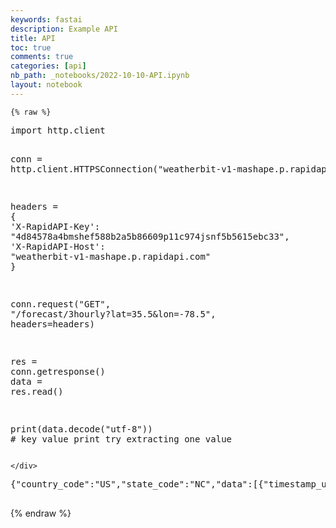 ```yaml
---
keywords: fastai
description: Example API 
title: API
toc: true
comments: true
categories: [api]
nb_path: _notebooks/2022-10-10-API.ipynb
layout: notebook
---
```


<!--
#################################################
### THIS FILE WAS AUTOGENERATED! DO NOT EDIT! ###
#################################################
# file to edit: _notebooks/2022-10-10-API.ipynb
-->

<div class="container" id="notebook-container">
        
    {% raw %}
    
<div class="cell border-box-sizing code_cell rendered">
<div class="input">

<div class="inner_cell">
    <div class="input_area">
<div class=" highlight hl-python"><pre><span></span><span class="kn">import</span> <span class="nn">http.client</span>

<span class="n">conn</span> <span class="o">=</span> <span class="n">http</span><span class="o">.</span><span class="n">client</span><span class="o">.</span><span class="n">HTTPSConnection</span><span class="p">(</span><span class="s2">&quot;weatherbit-v1-mashape.p.rapidapi.com&quot;</span><span class="p">)</span>

<span class="n">headers</span> <span class="o">=</span> <span class="p">{</span>
    <span class="s1">&#39;X-RapidAPI-Key&#39;</span><span class="p">:</span> <span class="s2">&quot;4d84578a4bmshef588b2a5b86609p11c974jsnf5b5615ebc33&quot;</span><span class="p">,</span>
    <span class="s1">&#39;X-RapidAPI-Host&#39;</span><span class="p">:</span> <span class="s2">&quot;weatherbit-v1-mashape.p.rapidapi.com&quot;</span>
    <span class="p">}</span>

<span class="n">conn</span><span class="o">.</span><span class="n">request</span><span class="p">(</span><span class="s2">&quot;GET&quot;</span><span class="p">,</span> <span class="s2">&quot;/forecast/3hourly?lat=35.5&amp;lon=-78.5&quot;</span><span class="p">,</span> <span class="n">headers</span><span class="o">=</span><span class="n">headers</span><span class="p">)</span>

<span class="n">res</span> <span class="o">=</span> <span class="n">conn</span><span class="o">.</span><span class="n">getresponse</span><span class="p">()</span>
<span class="n">data</span> <span class="o">=</span> <span class="n">res</span><span class="o">.</span><span class="n">read</span><span class="p">()</span>

<span class="nb">print</span><span class="p">(</span><span class="n">data</span><span class="o">.</span><span class="n">decode</span><span class="p">(</span><span class="s2">&quot;utf-8&quot;</span><span class="p">))</span>
<span class="c1"># key value print try extracting one value</span>
</pre></div>

    </div>
</div>
</div>

<div class="output_wrapper">
<div class="output">

<div class="output_area">

<div class="output_subarea output_stream output_stdout output_text">
<pre>{&#34;country_code&#34;:&#34;US&#34;,&#34;state_code&#34;:&#34;NC&#34;,&#34;data&#34;:[{&#34;timestamp_utc&#34;:&#34;2022-10-10T18:00:00&#34;,&#34;pop&#34;:0,&#34;ozone&#34;:293.5,&#34;clouds_hi&#34;:0,&#34;clouds_low&#34;:100,&#34;clouds_mid&#34;:0,&#34;wind_gust_spd&#34;:1.42,&#34;wind_cdir&#34;:&#34;NE&#34;,&#34;rh&#34;:61,&#34;pod&#34;:&#34;d&#34;,&#34;pres&#34;:1016,&#34;clouds&#34;:100,&#34;vis&#34;:28.288,&#34;wind_spd&#34;:0.74,&#34;wind_cdir_full&#34;:&#34;northeast&#34;,&#34;slp&#34;:1023,&#34;datetime&#34;:&#34;2022-10-10:18&#34;,&#34;ts&#34;:1665424800,&#34;snow&#34;:0,&#34;dewpt&#34;:12,&#34;uv&#34;:1.7,&#34;wind_dir&#34;:39,&#34;ghi&#34;:729.33,&#34;dhi&#34;:111.61,&#34;precip&#34;:0,&#34;weather&#34;:{&#34;code&#34;:804,&#34;description&#34;:&#34;Overcast clouds&#34;,&#34;icon&#34;:&#34;c04d&#34;},&#34;temp&#34;:19.8,&#34;app_temp&#34;:19.4,&#34;dni&#34;:880.54,&#34;solar_rad&#34;:158.62384,&#34;snow_depth&#34;:0,&#34;timestamp_local&#34;:&#34;2022-10-10T14:00:00&#34;},{&#34;timestamp_utc&#34;:&#34;2022-10-10T21:00:00&#34;,&#34;pop&#34;:0,&#34;ozone&#34;:294,&#34;clouds_hi&#34;:0,&#34;clouds_low&#34;:38,&#34;clouds_mid&#34;:0,&#34;wind_gust_spd&#34;:2.61,&#34;wind_cdir&#34;:&#34;NNW&#34;,&#34;rh&#34;:50,&#34;pod&#34;:&#34;d&#34;,&#34;pres&#34;:1015,&#34;clouds&#34;:38,&#34;vis&#34;:38.272,&#34;wind_spd&#34;:1.81,&#34;wind_cdir_full&#34;:&#34;north-northwest&#34;,&#34;slp&#34;:1022.5,&#34;datetime&#34;:&#34;2022-10-10:21&#34;,&#34;ts&#34;:1665435600,&#34;snow&#34;:0,&#34;dewpt&#34;:10,&#34;uv&#34;:1.5,&#34;wind_dir&#34;:329,&#34;ghi&#34;:292.24,&#34;dhi&#34;:76.52,&#34;precip&#34;:0,&#34;weather&#34;:{&#34;code&#34;:802,&#34;description&#34;:&#34;Scattered clouds&#34;,&#34;icon&#34;:&#34;c02d&#34;},&#34;temp&#34;:20.8,&#34;app_temp&#34;:20.3,&#34;dni&#34;:667.87,&#34;solar_rad&#34;:282.43954,&#34;snow_depth&#34;:0,&#34;timestamp_local&#34;:&#34;2022-10-10T17:00:00&#34;},{&#34;timestamp_utc&#34;:&#34;2022-10-11T00:00:00&#34;,&#34;pop&#34;:0,&#34;ozone&#34;:290.3,&#34;clouds_hi&#34;:0,&#34;clouds_low&#34;:7,&#34;clouds_mid&#34;:0,&#34;wind_gust_spd&#34;:2.72,&#34;wind_cdir&#34;:&#34;ENE&#34;,&#34;rh&#34;:58,&#34;pod&#34;:&#34;n&#34;,&#34;pres&#34;:1016,&#34;clouds&#34;:7,&#34;vis&#34;:31.488,&#34;wind_spd&#34;:2.24,&#34;wind_cdir_full&#34;:&#34;east-northeast&#34;,&#34;slp&#34;:1024,&#34;datetime&#34;:&#34;2022-10-11:00&#34;,&#34;ts&#34;:1665446400,&#34;snow&#34;:0,&#34;dewpt&#34;:8.8,&#34;uv&#34;:0,&#34;wind_dir&#34;:72,&#34;ghi&#34;:0,&#34;dhi&#34;:0,&#34;precip&#34;:0,&#34;weather&#34;:{&#34;code&#34;:801,&#34;description&#34;:&#34;Few clouds&#34;,&#34;icon&#34;:&#34;c02n&#34;},&#34;temp&#34;:17.1,&#34;app_temp&#34;:17.1,&#34;dni&#34;:0,&#34;solar_rad&#34;:0,&#34;snow_depth&#34;:0,&#34;timestamp_local&#34;:&#34;2022-10-10T20:00:00&#34;},{&#34;timestamp_utc&#34;:&#34;2022-10-11T03:00:00&#34;,&#34;pop&#34;:0,&#34;ozone&#34;:288.5,&#34;clouds_hi&#34;:0,&#34;clouds_low&#34;:2,&#34;clouds_mid&#34;:0,&#34;wind_gust_spd&#34;:3.39,&#34;wind_cdir&#34;:&#34;NE&#34;,&#34;rh&#34;:71,&#34;pod&#34;:&#34;n&#34;,&#34;pres&#34;:1017.5,&#34;clouds&#34;:2,&#34;vis&#34;:22.288,&#34;wind_spd&#34;:2.03,&#34;wind_cdir_full&#34;:&#34;northeast&#34;,&#34;slp&#34;:1025,&#34;datetime&#34;:&#34;2022-10-11:03&#34;,&#34;ts&#34;:1665457200,&#34;snow&#34;:0,&#34;dewpt&#34;:8.8,&#34;uv&#34;:0,&#34;wind_dir&#34;:49,&#34;ghi&#34;:0,&#34;dhi&#34;:0,&#34;precip&#34;:0,&#34;weather&#34;:{&#34;code&#34;:801,&#34;description&#34;:&#34;Few clouds&#34;,&#34;icon&#34;:&#34;c02n&#34;},&#34;temp&#34;:14,&#34;app_temp&#34;:14,&#34;dni&#34;:0,&#34;solar_rad&#34;:0,&#34;snow_depth&#34;:0,&#34;timestamp_local&#34;:&#34;2022-10-10T23:00:00&#34;},{&#34;timestamp_utc&#34;:&#34;2022-10-11T06:00:00&#34;,&#34;pop&#34;:0,&#34;ozone&#34;:285.8,&#34;clouds_hi&#34;:0,&#34;clouds_low&#34;:0,&#34;clouds_mid&#34;:0,&#34;wind_gust_spd&#34;:3.23,&#34;wind_cdir&#34;:&#34;NNE&#34;,&#34;rh&#34;:77,&#34;pod&#34;:&#34;n&#34;,&#34;pres&#34;:1017,&#34;clouds&#34;:0,&#34;vis&#34;:19.2,&#34;wind_spd&#34;:2.13,&#34;wind_cdir_full&#34;:&#34;north-northeast&#34;,&#34;slp&#34;:1025,&#34;datetime&#34;:&#34;2022-10-11:06&#34;,&#34;ts&#34;:1665468000,&#34;snow&#34;:0,&#34;dewpt&#34;:8,&#34;uv&#34;:0,&#34;wind_dir&#34;:22,&#34;ghi&#34;:0,&#34;dhi&#34;:0,&#34;precip&#34;:0,&#34;weather&#34;:{&#34;code&#34;:800,&#34;description&#34;:&#34;Clear Sky&#34;,&#34;icon&#34;:&#34;c01n&#34;},&#34;temp&#34;:11.9,&#34;app_temp&#34;:11.9,&#34;dni&#34;:0,&#34;solar_rad&#34;:0,&#34;snow_depth&#34;:0,&#34;timestamp_local&#34;:&#34;2022-10-11T02:00:00&#34;},{&#34;timestamp_utc&#34;:&#34;2022-10-11T09:00:00&#34;,&#34;pop&#34;:0,&#34;ozone&#34;:286.3,&#34;clouds_hi&#34;:0,&#34;clouds_low&#34;:3,&#34;clouds_mid&#34;:0,&#34;wind_gust_spd&#34;:2.86,&#34;wind_cdir&#34;:&#34;ENE&#34;,&#34;rh&#34;:87,&#34;pod&#34;:&#34;n&#34;,&#34;pres&#34;:1018,&#34;clouds&#34;:3,&#34;vis&#34;:14.496,&#34;wind_spd&#34;:1.72,&#34;wind_cdir_full&#34;:&#34;east-northeast&#34;,&#34;slp&#34;:1026,&#34;datetime&#34;:&#34;2022-10-11:09&#34;,&#34;ts&#34;:1665478800,&#34;snow&#34;:0,&#34;dewpt&#34;:7.7,&#34;uv&#34;:0,&#34;wind_dir&#34;:57,&#34;ghi&#34;:0,&#34;dhi&#34;:0,&#34;precip&#34;:0,&#34;weather&#34;:{&#34;code&#34;:801,&#34;description&#34;:&#34;Few clouds&#34;,&#34;icon&#34;:&#34;c02n&#34;},&#34;temp&#34;:9.7,&#34;app_temp&#34;:9.7,&#34;dni&#34;:0,&#34;solar_rad&#34;:0,&#34;snow_depth&#34;:0,&#34;timestamp_local&#34;:&#34;2022-10-11T05:00:00&#34;},{&#34;timestamp_utc&#34;:&#34;2022-10-11T12:00:00&#34;,&#34;pop&#34;:0,&#34;ozone&#34;:286.8,&#34;clouds_hi&#34;:0,&#34;clouds_low&#34;:5,&#34;clouds_mid&#34;:0,&#34;wind_gust_spd&#34;:2.89,&#34;wind_cdir&#34;:&#34;NNW&#34;,&#34;rh&#34;:88,&#34;pod&#34;:&#34;d&#34;,&#34;pres&#34;:1019,&#34;clouds&#34;:5,&#34;vis&#34;:14.696,&#34;wind_spd&#34;:1.93,&#34;wind_cdir_full&#34;:&#34;north-northwest&#34;,&#34;slp&#34;:1027,&#34;datetime&#34;:&#34;2022-10-11:12&#34;,&#34;ts&#34;:1665489600,&#34;snow&#34;:0,&#34;dewpt&#34;:7.4,&#34;uv&#34;:1.5,&#34;wind_dir&#34;:354,&#34;ghi&#34;:91.33,&#34;dhi&#34;:45.58,&#34;precip&#34;:0,&#34;weather&#34;:{&#34;code&#34;:801,&#34;description&#34;:&#34;Few clouds&#34;,&#34;icon&#34;:&#34;c02d&#34;},&#34;temp&#34;:9.3,&#34;app_temp&#34;:9.3,&#34;dni&#34;:406.55,&#34;solar_rad&#34;:91.326904,&#34;snow_depth&#34;:0,&#34;timestamp_local&#34;:&#34;2022-10-11T08:00:00&#34;},{&#34;timestamp_utc&#34;:&#34;2022-10-11T15:00:00&#34;,&#34;pop&#34;:0,&#34;ozone&#34;:286.8,&#34;clouds_hi&#34;:0,&#34;clouds_low&#34;:0,&#34;clouds_mid&#34;:0,&#34;wind_gust_spd&#34;:2.72,&#34;wind_cdir&#34;:&#34;ENE&#34;,&#34;rh&#34;:58,&#34;pod&#34;:&#34;d&#34;,&#34;pres&#34;:1020,&#34;clouds&#34;:0,&#34;vis&#34;:31.2,&#34;wind_spd&#34;:1.79,&#34;wind_cdir_full&#34;:&#34;east-northeast&#34;,&#34;slp&#34;:1027,&#34;datetime&#34;:&#34;2022-10-11:15&#34;,&#34;ts&#34;:1665500400,&#34;snow&#34;:0,&#34;dewpt&#34;:10,&#34;uv&#34;:4.3,&#34;wind_dir&#34;:73,&#34;ghi&#34;:627.13,&#34;dhi&#34;:105.12,&#34;precip&#34;:0,&#34;weather&#34;:{&#34;code&#34;:800,&#34;description&#34;:&#34;Clear Sky&#34;,&#34;icon&#34;:&#34;c01d&#34;},&#34;temp&#34;:18.4,&#34;app_temp&#34;:17.8,&#34;dni&#34;:846.66,&#34;solar_rad&#34;:627.13,&#34;snow_depth&#34;:0,&#34;timestamp_local&#34;:&#34;2022-10-11T11:00:00&#34;},{&#34;timestamp_utc&#34;:&#34;2022-10-11T18:00:00&#34;,&#34;pop&#34;:0,&#34;ozone&#34;:284.5,&#34;clouds_hi&#34;:0,&#34;clouds_low&#34;:0,&#34;clouds_mid&#34;:0,&#34;wind_gust_spd&#34;:2.36,&#34;wind_cdir&#34;:&#34;ENE&#34;,&#34;rh&#34;:37,&#34;pod&#34;:&#34;d&#34;,&#34;pres&#34;:1017.5,&#34;clouds&#34;:0,&#34;vis&#34;:0.536,&#34;wind_spd&#34;:2.1,&#34;wind_cdir_full&#34;:&#34;east-northeast&#34;,&#34;slp&#34;:1026,&#34;datetime&#34;:&#34;2022-10-11:18&#34;,&#34;ts&#34;:1665511200,&#34;snow&#34;:0,&#34;dewpt&#34;:6.4,&#34;uv&#34;:5.5,&#34;wind_dir&#34;:61,&#34;ghi&#34;:724.09,&#34;dhi&#34;:111.33,&#34;precip&#34;:0,&#34;weather&#34;:{&#34;code&#34;:800,&#34;description&#34;:&#34;Clear Sky&#34;,&#34;icon&#34;:&#34;c01d&#34;},&#34;temp&#34;:21.7,&#34;app_temp&#34;:20.9,&#34;dni&#34;:879.31,&#34;solar_rad&#34;:724.09,&#34;snow_depth&#34;:0,&#34;timestamp_local&#34;:&#34;2022-10-11T14:00:00&#34;},{&#34;timestamp_utc&#34;:&#34;2022-10-11T21:00:00&#34;,&#34;pop&#34;:0,&#34;ozone&#34;:282.5,&#34;clouds_hi&#34;:0,&#34;clouds_low&#34;:0,&#34;clouds_mid&#34;:0,&#34;wind_gust_spd&#34;:2.43,&#34;wind_cdir&#34;:&#34;ENE&#34;,&#34;rh&#34;:34,&#34;pod&#34;:&#34;d&#34;,&#34;pres&#34;:1016.5,&#34;clouds&#34;:0,&#34;vis&#34;:0.577,&#34;wind_spd&#34;:2.15,&#34;wind_cdir_full&#34;:&#34;east-northeast&#34;,&#34;slp&#34;:1025,&#34;datetime&#34;:&#34;2022-10-11:21&#34;,&#34;ts&#34;:1665522000,&#34;snow&#34;:0,&#34;dewpt&#34;:5.3,&#34;uv&#34;:2,&#34;wind_dir&#34;:77,&#34;ghi&#34;:287.08,&#34;dhi&#34;:75.97,&#34;precip&#34;:0,&#34;weather&#34;:{&#34;code&#34;:800,&#34;description&#34;:&#34;Clear Sky&#34;,&#34;icon&#34;:&#34;c01d&#34;},&#34;temp&#34;:21.8,&#34;app_temp&#34;:20.9,&#34;dni&#34;:663.93,&#34;solar_rad&#34;:287.08,&#34;snow_depth&#34;:0,&#34;timestamp_local&#34;:&#34;2022-10-11T17:00:00&#34;},{&#34;timestamp_utc&#34;:&#34;2022-10-12T00:00:00&#34;,&#34;pop&#34;:0,&#34;ozone&#34;:282,&#34;clouds_hi&#34;:100,&#34;clouds_low&#34;:0,&#34;clouds_mid&#34;:0,&#34;wind_gust_spd&#34;:3.98,&#34;wind_cdir&#34;:&#34;ENE&#34;,&#34;rh&#34;:46,&#34;pod&#34;:&#34;n&#34;,&#34;pres&#34;:1017.5,&#34;clouds&#34;:25,&#34;vis&#34;:41.792,&#34;wind_spd&#34;:2.29,&#34;wind_cdir_full&#34;:&#34;east-northeast&#34;,&#34;slp&#34;:1025,&#34;datetime&#34;:&#34;2022-10-12:00&#34;,&#34;ts&#34;:1665532800,&#34;snow&#34;:0,&#34;dewpt&#34;:4.9,&#34;uv&#34;:0,&#34;wind_dir&#34;:57,&#34;ghi&#34;:0,&#34;dhi&#34;:0,&#34;precip&#34;:0,&#34;weather&#34;:{&#34;code&#34;:802,&#34;description&#34;:&#34;Scattered clouds&#34;,&#34;icon&#34;:&#34;c02n&#34;},&#34;temp&#34;:16.6,&#34;app_temp&#34;:16.6,&#34;dni&#34;:0,&#34;solar_rad&#34;:0,&#34;snow_depth&#34;:0,&#34;timestamp_local&#34;:&#34;2022-10-11T20:00:00&#34;},{&#34;timestamp_utc&#34;:&#34;2022-10-12T03:00:00&#34;,&#34;pop&#34;:0,&#34;ozone&#34;:282.3,&#34;clouds_hi&#34;:0,&#34;clouds_low&#34;:0,&#34;clouds_mid&#34;:0,&#34;wind_gust_spd&#34;:4.44,&#34;wind_cdir&#34;:&#34;ENE&#34;,&#34;rh&#34;:59,&#34;pod&#34;:&#34;n&#34;,&#34;pres&#34;:1017,&#34;clouds&#34;:0,&#34;vis&#34;:30.592,&#34;wind_spd&#34;:2.26,&#34;wind_cdir_full&#34;:&#34;east-northeast&#34;,&#34;slp&#34;:1025,&#34;datetime&#34;:&#34;2022-10-12:03&#34;,&#34;ts&#34;:1665543600,&#34;snow&#34;:0,&#34;dewpt&#34;:5.4,&#34;uv&#34;:0,&#34;wind_dir&#34;:70,&#34;ghi&#34;:0,&#34;dhi&#34;:0,&#34;precip&#34;:0,&#34;weather&#34;:{&#34;code&#34;:800,&#34;description&#34;:&#34;Clear Sky&#34;,&#34;icon&#34;:&#34;c01n&#34;},&#34;temp&#34;:13.3,&#34;app_temp&#34;:13.3,&#34;dni&#34;:0,&#34;solar_rad&#34;:0,&#34;snow_depth&#34;:0,&#34;timestamp_local&#34;:&#34;2022-10-11T23:00:00&#34;},{&#34;timestamp_utc&#34;:&#34;2022-10-12T06:00:00&#34;,&#34;pop&#34;:0,&#34;ozone&#34;:280.5,&#34;clouds_hi&#34;:100,&#34;clouds_low&#34;:0,&#34;clouds_mid&#34;:0,&#34;wind_gust_spd&#34;:3.83,&#34;wind_cdir&#34;:&#34;NE&#34;,&#34;rh&#34;:70,&#34;pod&#34;:&#34;n&#34;,&#34;pres&#34;:1016.5,&#34;clouds&#34;:25,&#34;vis&#34;:23.088,&#34;wind_spd&#34;:1.81,&#34;wind_cdir_full&#34;:&#34;northeast&#34;,&#34;slp&#34;:1025,&#34;datetime&#34;:&#34;2022-10-12:06&#34;,&#34;ts&#34;:1665554400,&#34;snow&#34;:0,&#34;dewpt&#34;:5.8,&#34;uv&#34;:0,&#34;wind_dir&#34;:46,&#34;ghi&#34;:0,&#34;dhi&#34;:0,&#34;precip&#34;:0,&#34;weather&#34;:{&#34;code&#34;:802,&#34;description&#34;:&#34;Scattered clouds&#34;,&#34;icon&#34;:&#34;c02n&#34;},&#34;temp&#34;:11,&#34;app_temp&#34;:11,&#34;dni&#34;:0,&#34;solar_rad&#34;:0,&#34;snow_depth&#34;:0,&#34;timestamp_local&#34;:&#34;2022-10-12T02:00:00&#34;},{&#34;timestamp_utc&#34;:&#34;2022-10-12T09:00:00&#34;,&#34;pop&#34;:0,&#34;ozone&#34;:277.5,&#34;clouds_hi&#34;:100,&#34;clouds_low&#34;:1,&#34;clouds_mid&#34;:0,&#34;wind_gust_spd&#34;:2.71,&#34;wind_cdir&#34;:&#34;NE&#34;,&#34;rh&#34;:84,&#34;pod&#34;:&#34;n&#34;,&#34;pres&#34;:1015.5,&#34;clouds&#34;:25,&#34;vis&#34;:15.896,&#34;wind_spd&#34;:1.74,&#34;wind_cdir_full&#34;:&#34;northeast&#34;,&#34;slp&#34;:1023.5,&#34;datetime&#34;:&#34;2022-10-12:09&#34;,&#34;ts&#34;:1665565200,&#34;snow&#34;:0,&#34;dewpt&#34;:6.8,&#34;uv&#34;:0,&#34;wind_dir&#34;:36,&#34;ghi&#34;:0,&#34;dhi&#34;:0,&#34;precip&#34;:0,&#34;weather&#34;:{&#34;code&#34;:802,&#34;description&#34;:&#34;Scattered clouds&#34;,&#34;icon&#34;:&#34;c02n&#34;},&#34;temp&#34;:9.4,&#34;app_temp&#34;:9.4,&#34;dni&#34;:0,&#34;solar_rad&#34;:0,&#34;snow_depth&#34;:0,&#34;timestamp_local&#34;:&#34;2022-10-12T05:00:00&#34;},{&#34;timestamp_utc&#34;:&#34;2022-10-12T12:00:00&#34;,&#34;pop&#34;:0,&#34;ozone&#34;:280.5,&#34;clouds_hi&#34;:0,&#34;clouds_low&#34;:4,&#34;clouds_mid&#34;:5,&#34;wind_gust_spd&#34;:3.34,&#34;wind_cdir&#34;:&#34;NE&#34;,&#34;rh&#34;:92,&#34;pod&#34;:&#34;d&#34;,&#34;pres&#34;:1015.5,&#34;clouds&#34;:5,&#34;vis&#34;:12.496,&#34;wind_spd&#34;:1.93,&#34;wind_cdir_full&#34;:&#34;northeast&#34;,&#34;slp&#34;:1024,&#34;datetime&#34;:&#34;2022-10-12:12&#34;,&#34;ts&#34;:1665576000,&#34;snow&#34;:0,&#34;dewpt&#34;:7.9,&#34;uv&#34;:1.5,&#34;wind_dir&#34;:55,&#34;ghi&#34;:88.61,&#34;dhi&#34;:44.96,&#34;precip&#34;:0,&#34;weather&#34;:{&#34;code&#34;:801,&#34;description&#34;:&#34;Few clouds&#34;,&#34;icon&#34;:&#34;c02d&#34;},&#34;temp&#34;:9.2,&#34;app_temp&#34;:9.2,&#34;dni&#34;:400.45,&#34;solar_rad&#34;:88.606995,&#34;snow_depth&#34;:0,&#34;timestamp_local&#34;:&#34;2022-10-12T08:00:00&#34;},{&#34;timestamp_utc&#34;:&#34;2022-10-12T15:00:00&#34;,&#34;pop&#34;:0,&#34;ozone&#34;:282,&#34;clouds_hi&#34;:0,&#34;clouds_low&#34;:5,&#34;clouds_mid&#34;:0,&#34;wind_gust_spd&#34;:3.4,&#34;wind_cdir&#34;:&#34;ESE&#34;,&#34;rh&#34;:66,&#34;pod&#34;:&#34;d&#34;,&#34;pres&#34;:1016,&#34;clouds&#34;:5,&#34;vis&#34;:24.096,&#34;wind_spd&#34;:2.63,&#34;wind_cdir_full&#34;:&#34;east-southeast&#34;,&#34;slp&#34;:1023.5,&#34;datetime&#34;:&#34;2022-10-12:15&#34;,&#34;ts&#34;:1665586800,&#34;snow&#34;:0,&#34;dewpt&#34;:12.2,&#34;uv&#34;:4.1,&#34;wind_dir&#34;:110,&#34;ghi&#34;:622.79,&#34;dhi&#34;:104.87,&#34;precip&#34;:0,&#34;weather&#34;:{&#34;code&#34;:801,&#34;description&#34;:&#34;Few clouds&#34;,&#34;icon&#34;:&#34;c02d&#34;},&#34;temp&#34;:18.7,&#34;app_temp&#34;:18.3,&#34;dni&#34;:845.43,&#34;solar_rad&#34;:601.5654,&#34;snow_depth&#34;:0,&#34;timestamp_local&#34;:&#34;2022-10-12T11:00:00&#34;},{&#34;timestamp_utc&#34;:&#34;2022-10-12T18:00:00&#34;,&#34;pop&#34;:0,&#34;ozone&#34;:282.5,&#34;clouds_hi&#34;:0,&#34;clouds_low&#34;:0,&#34;clouds_mid&#34;:1,&#34;wind_gust_spd&#34;:1.2,&#34;wind_cdir&#34;:&#34;SE&#34;,&#34;rh&#34;:53,&#34;pod&#34;:&#34;d&#34;,&#34;pres&#34;:1013.5,&#34;clouds&#34;:1,&#34;vis&#34;:24.096,&#34;wind_spd&#34;:1.66,&#34;wind_cdir_full&#34;:&#34;southeast&#34;,&#34;slp&#34;:1021,&#34;datetime&#34;:&#34;2022-10-12:18&#34;,&#34;ts&#34;:1665597600,&#34;snow&#34;:0,&#34;dewpt&#34;:11.7,&#34;uv&#34;:5.4,&#34;wind_dir&#34;:127,&#34;ghi&#34;:718.85,&#34;dhi&#34;:111.05,&#34;precip&#34;:0,&#34;weather&#34;:{&#34;code&#34;:800,&#34;description&#34;:&#34;Clear Sky&#34;,&#34;icon&#34;:&#34;c01d&#34;},&#34;temp&#34;:21.7,&#34;app_temp&#34;:21.3,&#34;dni&#34;:878.05,&#34;solar_rad&#34;:695.1358,&#34;snow_depth&#34;:0,&#34;timestamp_local&#34;:&#34;2022-10-12T14:00:00&#34;},{&#34;timestamp_utc&#34;:&#34;2022-10-12T21:00:00&#34;,&#34;pop&#34;:0,&#34;ozone&#34;:282.8,&#34;clouds_hi&#34;:4,&#34;clouds_low&#34;:9,&#34;clouds_mid&#34;:1,&#34;wind_gust_spd&#34;:2.3,&#34;wind_cdir&#34;:&#34;SSE&#34;,&#34;rh&#34;:54,&#34;pod&#34;:&#34;d&#34;,&#34;pres&#34;:1011,&#34;clouds&#34;:9,&#34;vis&#34;:24.096,&#34;wind_spd&#34;:2.03,&#34;wind_cdir_full&#34;:&#34;south-southeast&#34;,&#34;slp&#34;:1018.5,&#34;datetime&#34;:&#34;2022-10-12:21&#34;,&#34;ts&#34;:1665608400,&#34;snow&#34;:0,&#34;dewpt&#34;:12.3,&#34;uv&#34;:1.9,&#34;wind_dir&#34;:154,&#34;ghi&#34;:281.97,&#34;dhi&#34;:75.41,&#34;precip&#34;:0,&#34;weather&#34;:{&#34;code&#34;:801,&#34;description&#34;:&#34;Few clouds&#34;,&#34;icon&#34;:&#34;c02d&#34;},&#34;temp&#34;:22,&#34;app_temp&#34;:21.6,&#34;dni&#34;:659.94,&#34;solar_rad&#34;:272.25607,&#34;snow_depth&#34;:0,&#34;timestamp_local&#34;:&#34;2022-10-12T17:00:00&#34;},{&#34;timestamp_utc&#34;:&#34;2022-10-13T00:00:00&#34;,&#34;pop&#34;:0,&#34;ozone&#34;:289.5,&#34;clouds_hi&#34;:74,&#34;clouds_low&#34;:2,&#34;clouds_mid&#34;:5,&#34;wind_gust_spd&#34;:2.2,&#34;wind_cdir&#34;:&#34;SE&#34;,&#34;rh&#34;:65,&#34;pod&#34;:&#34;n&#34;,&#34;pres&#34;:1010,&#34;clouds&#34;:18,&#34;vis&#34;:24.096,&#34;wind_spd&#34;:1.91,&#34;wind_cdir_full&#34;:&#34;southeast&#34;,&#34;slp&#34;:1018,&#34;datetime&#34;:&#34;2022-10-13:00&#34;,&#34;ts&#34;:1665619200,&#34;snow&#34;:0,&#34;dewpt&#34;:12.7,&#34;uv&#34;:0,&#34;wind_dir&#34;:138,&#34;ghi&#34;:0,&#34;dhi&#34;:0,&#34;precip&#34;:0,&#34;weather&#34;:{&#34;code&#34;:801,&#34;description&#34;:&#34;Few clouds&#34;,&#34;icon&#34;:&#34;c02n&#34;},&#34;temp&#34;:19.5,&#34;app_temp&#34;:19.2,&#34;dni&#34;:0,&#34;solar_rad&#34;:0,&#34;snow_depth&#34;:0,&#34;timestamp_local&#34;:&#34;2022-10-12T20:00:00&#34;},{&#34;timestamp_utc&#34;:&#34;2022-10-13T03:00:00&#34;,&#34;pop&#34;:0,&#34;ozone&#34;:293.3,&#34;clouds_hi&#34;:100,&#34;clouds_low&#34;:2,&#34;clouds_mid&#34;:100,&#34;wind_gust_spd&#34;:9.7,&#34;wind_cdir&#34;:&#34;S&#34;,&#34;rh&#34;:80,&#34;pod&#34;:&#34;n&#34;,&#34;pres&#34;:1009,&#34;clouds&#34;:100,&#34;vis&#34;:24.128,&#34;wind_spd&#34;:2.79,&#34;wind_cdir_full&#34;:&#34;south&#34;,&#34;slp&#34;:1017,&#34;datetime&#34;:&#34;2022-10-13:03&#34;,&#34;ts&#34;:1665630000,&#34;snow&#34;:0,&#34;dewpt&#34;:13.7,&#34;uv&#34;:0,&#34;wind_dir&#34;:169,&#34;ghi&#34;:0,&#34;dhi&#34;:0,&#34;precip&#34;:0,&#34;weather&#34;:{&#34;code&#34;:804,&#34;description&#34;:&#34;Overcast clouds&#34;,&#34;icon&#34;:&#34;c04n&#34;},&#34;temp&#34;:17.2,&#34;app_temp&#34;:17.2,&#34;dni&#34;:0,&#34;solar_rad&#34;:0,&#34;snow_depth&#34;:0,&#34;timestamp_local&#34;:&#34;2022-10-12T23:00:00&#34;},{&#34;timestamp_utc&#34;:&#34;2022-10-13T06:00:00&#34;,&#34;pop&#34;:0,&#34;ozone&#34;:288.3,&#34;clouds_hi&#34;:100,&#34;clouds_low&#34;:5,&#34;clouds_mid&#34;:99,&#34;wind_gust_spd&#34;:8.52,&#34;wind_cdir&#34;:&#34;SE&#34;,&#34;rh&#34;:84,&#34;pod&#34;:&#34;n&#34;,&#34;pres&#34;:1006.5,&#34;clouds&#34;:99,&#34;vis&#34;:24.128,&#34;wind_spd&#34;:2.74,&#34;wind_cdir_full&#34;:&#34;southeast&#34;,&#34;slp&#34;:1014.5,&#34;datetime&#34;:&#34;2022-10-13:06&#34;,&#34;ts&#34;:1665640800,&#34;snow&#34;:0,&#34;dewpt&#34;:14.6,&#34;uv&#34;:0,&#34;wind_dir&#34;:137,&#34;ghi&#34;:0,&#34;dhi&#34;:0,&#34;precip&#34;:0,&#34;weather&#34;:{&#34;code&#34;:804,&#34;description&#34;:&#34;Overcast clouds&#34;,&#34;icon&#34;:&#34;c04n&#34;},&#34;temp&#34;:17.3,&#34;app_temp&#34;:17.3,&#34;dni&#34;:0,&#34;solar_rad&#34;:0,&#34;snow_depth&#34;:0,&#34;timestamp_local&#34;:&#34;2022-10-13T02:00:00&#34;},{&#34;timestamp_utc&#34;:&#34;2022-10-13T09:00:00&#34;,&#34;pop&#34;:70,&#34;ozone&#34;:287.5,&#34;clouds_hi&#34;:100,&#34;clouds_low&#34;:80,&#34;clouds_mid&#34;:48,&#34;wind_gust_spd&#34;:11.52,&#34;wind_cdir&#34;:&#34;SSE&#34;,&#34;rh&#34;:98,&#34;pod&#34;:&#34;n&#34;,&#34;pres&#34;:1003.5,&#34;clouds&#34;:80,&#34;vis&#34;:4.644,&#34;wind_spd&#34;:2.59,&#34;wind_cdir_full&#34;:&#34;south-southeast&#34;,&#34;slp&#34;:1011,&#34;datetime&#34;:&#34;2022-10-13:09&#34;,&#34;ts&#34;:1665651600,&#34;snow&#34;:0,&#34;dewpt&#34;:17.2,&#34;uv&#34;:0,&#34;wind_dir&#34;:159,&#34;ghi&#34;:0,&#34;dhi&#34;:0,&#34;precip&#34;:1.6875,&#34;weather&#34;:{&#34;code&#34;:520,&#34;description&#34;:&#34;Light shower rain&#34;,&#34;icon&#34;:&#34;r04n&#34;},&#34;temp&#34;:17.5,&#34;app_temp&#34;:17.5,&#34;dni&#34;:0,&#34;solar_rad&#34;:0,&#34;snow_depth&#34;:0,&#34;timestamp_local&#34;:&#34;2022-10-13T05:00:00&#34;},{&#34;timestamp_utc&#34;:&#34;2022-10-13T12:00:00&#34;,&#34;pop&#34;:35,&#34;ozone&#34;:287.8,&#34;clouds_hi&#34;:100,&#34;clouds_low&#34;:98,&#34;clouds_mid&#34;:88,&#34;wind_gust_spd&#34;:7.1,&#34;wind_cdir&#34;:&#34;SSW&#34;,&#34;rh&#34;:98,&#34;pod&#34;:&#34;d&#34;,&#34;pres&#34;:1002,&#34;clouds&#34;:98,&#34;vis&#34;:11.968,&#34;wind_spd&#34;:1.92,&#34;wind_cdir_full&#34;:&#34;south-southwest&#34;,&#34;slp&#34;:1010,&#34;datetime&#34;:&#34;2022-10-13:12&#34;,&#34;ts&#34;:1665662400,&#34;snow&#34;:0,&#34;dewpt&#34;:18.6,&#34;uv&#34;:0.5,&#34;wind_dir&#34;:205,&#34;ghi&#34;:85.88,&#34;dhi&#34;:44.33,&#34;precip&#34;:0.4375,&#34;weather&#34;:{&#34;code&#34;:804,&#34;description&#34;:&#34;Overcast clouds&#34;,&#34;icon&#34;:&#34;c04d&#34;},&#34;temp&#34;:18.9,&#34;app_temp&#34;:19.4,&#34;dni&#34;:394.19,&#34;solar_rad&#34;:53.639946,&#34;snow_depth&#34;:0,&#34;timestamp_local&#34;:&#34;2022-10-13T08:00:00&#34;},{&#34;timestamp_utc&#34;:&#34;2022-10-13T15:00:00&#34;,&#34;pop&#34;:0,&#34;ozone&#34;:289.3,&#34;clouds_hi&#34;:100,&#34;clouds_low&#34;:100,&#34;clouds_mid&#34;:89,&#34;wind_gust_spd&#34;:8.7,&#34;wind_cdir&#34;:&#34;SW&#34;,&#34;rh&#34;:87,&#34;pod&#34;:&#34;d&#34;,&#34;pres&#34;:1001,&#34;clouds&#34;:100,&#34;vis&#34;:24.128,&#34;wind_spd&#34;:4.12,&#34;wind_cdir_full&#34;:&#34;southwest&#34;,&#34;slp&#34;:1009,&#34;datetime&#34;:&#34;2022-10-13:15&#34;,&#34;ts&#34;:1665673200,&#34;snow&#34;:0,&#34;dewpt&#34;:18.3,&#34;uv&#34;:1.3,&#34;wind_dir&#34;:223,&#34;ghi&#34;:618.42,&#34;dhi&#34;:104.61,&#34;precip&#34;:0,&#34;weather&#34;:{&#34;code&#34;:804,&#34;description&#34;:&#34;Overcast clouds&#34;,&#34;icon&#34;:&#34;c04d&#34;},&#34;temp&#34;:20.5,&#34;app_temp&#34;:20.9,&#34;dni&#34;:844.18,&#34;solar_rad&#34;:133.56374,&#34;snow_depth&#34;:0,&#34;timestamp_local&#34;:&#34;2022-10-13T11:00:00&#34;},{&#34;timestamp_utc&#34;:&#34;2022-10-13T18:00:00&#34;,&#34;pop&#34;:10,&#34;ozone&#34;:289.5,&#34;clouds_hi&#34;:100,&#34;clouds_low&#34;:100,&#34;clouds_mid&#34;:9,&#34;wind_gust_spd&#34;:9.41,&#34;wind_cdir&#34;:&#34;SW&#34;,&#34;rh&#34;:70,&#34;pod&#34;:&#34;d&#34;,&#34;pres&#34;:998.5,&#34;clouds&#34;:100,&#34;vis&#34;:24.128,&#34;wind_spd&#34;:6.1,&#34;wind_cdir_full&#34;:&#34;southwest&#34;,&#34;slp&#34;:1006,&#34;datetime&#34;:&#34;2022-10-13:18&#34;,&#34;ts&#34;:1665684000,&#34;snow&#34;:0,&#34;dewpt&#34;:17.9,&#34;uv&#34;:1.6,&#34;wind_dir&#34;:224,&#34;ghi&#34;:713.59,&#34;dhi&#34;:110.77,&#34;precip&#34;:0.125,&#34;weather&#34;:{&#34;code&#34;:804,&#34;description&#34;:&#34;Overcast clouds&#34;,&#34;icon&#34;:&#34;c04d&#34;},&#34;temp&#34;:23.8,&#34;app_temp&#34;:24,&#34;dni&#34;:876.77,&#34;solar_rad&#34;:145.37724,&#34;snow_depth&#34;:0,&#34;timestamp_local&#34;:&#34;2022-10-13T14:00:00&#34;},{&#34;timestamp_utc&#34;:&#34;2022-10-13T21:00:00&#34;,&#34;pop&#34;:10,&#34;ozone&#34;:292.5,&#34;clouds_hi&#34;:100,&#34;clouds_low&#34;:29,&#34;clouds_mid&#34;:0,&#34;wind_gust_spd&#34;:8.51,&#34;wind_cdir&#34;:&#34;SW&#34;,&#34;rh&#34;:77,&#34;pod&#34;:&#34;d&#34;,&#34;pres&#34;:997,&#34;clouds&#34;:29,&#34;vis&#34;:21.056,&#34;wind_spd&#34;:4.46,&#34;wind_cdir_full&#34;:&#34;southwest&#34;,&#34;slp&#34;:1005,&#34;datetime&#34;:&#34;2022-10-13:21&#34;,&#34;ts&#34;:1665694800,&#34;snow&#34;:0,&#34;dewpt&#34;:18.2,&#34;uv&#34;:1.6,&#34;wind_dir&#34;:225,&#34;ghi&#34;:276.89,&#34;dhi&#34;:74.85,&#34;precip&#34;:0.125,&#34;weather&#34;:{&#34;code&#34;:802,&#34;description&#34;:&#34;Scattered clouds&#34;,&#34;icon&#34;:&#34;c02d&#34;},&#34;temp&#34;:22.5,&#34;app_temp&#34;:22.8,&#34;dni&#34;:655.91,&#34;solar_rad&#34;:259.41742,&#34;snow_depth&#34;:0,&#34;timestamp_local&#34;:&#34;2022-10-13T17:00:00&#34;},{&#34;timestamp_utc&#34;:&#34;2022-10-14T00:00:00&#34;,&#34;pop&#34;:45,&#34;ozone&#34;:293.5,&#34;clouds_hi&#34;:0,&#34;clouds_low&#34;:44,&#34;clouds_mid&#34;:0,&#34;wind_gust_spd&#34;:3.01,&#34;wind_cdir&#34;:&#34;WSW&#34;,&#34;rh&#34;:94,&#34;pod&#34;:&#34;n&#34;,&#34;pres&#34;:998.5,&#34;clouds&#34;:44,&#34;vis&#34;:11.16,&#34;wind_spd&#34;:2.63,&#34;wind_cdir_full&#34;:&#34;west-southwest&#34;,&#34;slp&#34;:1006.5,&#34;datetime&#34;:&#34;2022-10-14:00&#34;,&#34;ts&#34;:1665705600,&#34;snow&#34;:0,&#34;dewpt&#34;:17.4,&#34;uv&#34;:0,&#34;wind_dir&#34;:251,&#34;ghi&#34;:0,&#34;dhi&#34;:0,&#34;precip&#34;:0.5625,&#34;weather&#34;:{&#34;code&#34;:301,&#34;description&#34;:&#34;Drizzle&#34;,&#34;icon&#34;:&#34;d02n&#34;},&#34;temp&#34;:18.4,&#34;app_temp&#34;:18.8,&#34;dni&#34;:0,&#34;solar_rad&#34;:0,&#34;snow_depth&#34;:0,&#34;timestamp_local&#34;:&#34;2022-10-13T20:00:00&#34;},{&#34;timestamp_utc&#34;:&#34;2022-10-14T03:00:00&#34;,&#34;pop&#34;:0,&#34;ozone&#34;:296,&#34;clouds_hi&#34;:0,&#34;clouds_low&#34;:99,&#34;clouds_mid&#34;:0,&#34;wind_gust_spd&#34;:6.43,&#34;wind_cdir&#34;:&#34;NNW&#34;,&#34;rh&#34;:79,&#34;pod&#34;:&#34;n&#34;,&#34;pres&#34;:999.5,&#34;clouds&#34;:99,&#34;vis&#34;:24.128,&#34;wind_spd&#34;:2.94,&#34;wind_cdir_full&#34;:&#34;north-northwest&#34;,&#34;slp&#34;:1007.5,&#34;datetime&#34;:&#34;2022-10-14:03&#34;,&#34;ts&#34;:1665716400,&#34;snow&#34;:0,&#34;dewpt&#34;:13.9,&#34;uv&#34;:0,&#34;wind_dir&#34;:341,&#34;ghi&#34;:0,&#34;dhi&#34;:0,&#34;precip&#34;:0,&#34;weather&#34;:{&#34;code&#34;:804,&#34;description&#34;:&#34;Overcast clouds&#34;,&#34;icon&#34;:&#34;c04n&#34;},&#34;temp&#34;:17.6,&#34;app_temp&#34;:17.6,&#34;dni&#34;:0,&#34;solar_rad&#34;:0,&#34;snow_depth&#34;:0,&#34;timestamp_local&#34;:&#34;2022-10-13T23:00:00&#34;},{&#34;timestamp_utc&#34;:&#34;2022-10-14T06:00:00&#34;,&#34;pop&#34;:0,&#34;ozone&#34;:299.8,&#34;clouds_hi&#34;:0,&#34;clouds_low&#34;:0,&#34;clouds_mid&#34;:0,&#34;wind_gust_spd&#34;:7.92,&#34;wind_cdir&#34;:&#34;NNW&#34;,&#34;rh&#34;:80,&#34;pod&#34;:&#34;n&#34;,&#34;pres&#34;:1001,&#34;clouds&#34;:0,&#34;vis&#34;:24.128,&#34;wind_spd&#34;:3.53,&#34;wind_cdir_full&#34;:&#34;north-northwest&#34;,&#34;slp&#34;:1009,&#34;datetime&#34;:&#34;2022-10-14:06&#34;,&#34;ts&#34;:1665727200,&#34;snow&#34;:0,&#34;dewpt&#34;:10.9,&#34;uv&#34;:0,&#34;wind_dir&#34;:328,&#34;ghi&#34;:0,&#34;dhi&#34;:0,&#34;precip&#34;:0,&#34;weather&#34;:{&#34;code&#34;:800,&#34;description&#34;:&#34;Clear Sky&#34;,&#34;icon&#34;:&#34;c01n&#34;},&#34;temp&#34;:14.3,&#34;app_temp&#34;:14.3,&#34;dni&#34;:0,&#34;solar_rad&#34;:0,&#34;snow_depth&#34;:0,&#34;timestamp_local&#34;:&#34;2022-10-14T02:00:00&#34;},{&#34;timestamp_utc&#34;:&#34;2022-10-14T09:00:00&#34;,&#34;pop&#34;:0,&#34;ozone&#34;:300.3,&#34;clouds_hi&#34;:0,&#34;clouds_low&#34;:0,&#34;clouds_mid&#34;:0,&#34;wind_gust_spd&#34;:10.41,&#34;wind_cdir&#34;:&#34;NW&#34;,&#34;rh&#34;:78,&#34;pod&#34;:&#34;n&#34;,&#34;pres&#34;:1002.5,&#34;clouds&#34;:0,&#34;vis&#34;:24.128,&#34;wind_spd&#34;:3.76,&#34;wind_cdir_full&#34;:&#34;northwest&#34;,&#34;slp&#34;:1010.5,&#34;datetime&#34;:&#34;2022-10-14:09&#34;,&#34;ts&#34;:1665738000,&#34;snow&#34;:0,&#34;dewpt&#34;:7.9,&#34;uv&#34;:0,&#34;wind_dir&#34;:312,&#34;ghi&#34;:0,&#34;dhi&#34;:0,&#34;precip&#34;:0,&#34;weather&#34;:{&#34;code&#34;:800,&#34;description&#34;:&#34;Clear Sky&#34;,&#34;icon&#34;:&#34;c01n&#34;},&#34;temp&#34;:11.6,&#34;app_temp&#34;:11.6,&#34;dni&#34;:0,&#34;solar_rad&#34;:0,&#34;snow_depth&#34;:0,&#34;timestamp_local&#34;:&#34;2022-10-14T05:00:00&#34;},{&#34;timestamp_utc&#34;:&#34;2022-10-14T12:00:00&#34;,&#34;pop&#34;:0,&#34;ozone&#34;:298.3,&#34;clouds_hi&#34;:0,&#34;clouds_low&#34;:0,&#34;clouds_mid&#34;:0,&#34;wind_gust_spd&#34;:11.6,&#34;wind_cdir&#34;:&#34;NW&#34;,&#34;rh&#34;:65,&#34;pod&#34;:&#34;d&#34;,&#34;pres&#34;:1004.5,&#34;clouds&#34;:0,&#34;vis&#34;:24.128,&#34;wind_spd&#34;:3.98,&#34;wind_cdir_full&#34;:&#34;northwest&#34;,&#34;slp&#34;:1012.5,&#34;datetime&#34;:&#34;2022-10-14:12&#34;,&#34;ts&#34;:1665748800,&#34;snow&#34;:0,&#34;dewpt&#34;:3.6,&#34;uv&#34;:1.5,&#34;wind_dir&#34;:315,&#34;ghi&#34;:83.16,&#34;dhi&#34;:43.69,&#34;precip&#34;:0,&#34;weather&#34;:{&#34;code&#34;:800,&#34;description&#34;:&#34;Clear Sky&#34;,&#34;icon&#34;:&#34;c01d&#34;},&#34;temp&#34;:9.9,&#34;app_temp&#34;:9.9,&#34;dni&#34;:387.77,&#34;solar_rad&#34;:83.16,&#34;snow_depth&#34;:0,&#34;timestamp_local&#34;:&#34;2022-10-14T08:00:00&#34;},{&#34;timestamp_utc&#34;:&#34;2022-10-14T15:00:00&#34;,&#34;pop&#34;:0,&#34;ozone&#34;:299,&#34;clouds_hi&#34;:0,&#34;clouds_low&#34;:0,&#34;clouds_mid&#34;:0,&#34;wind_gust_spd&#34;:7.61,&#34;wind_cdir&#34;:&#34;NW&#34;,&#34;rh&#34;:26,&#34;pod&#34;:&#34;d&#34;,&#34;pres&#34;:1006.5,&#34;clouds&#34;:0,&#34;vis&#34;:24.128,&#34;wind_spd&#34;:6.03,&#34;wind_cdir_full&#34;:&#34;northwest&#34;,&#34;slp&#34;:1014.5,&#34;datetime&#34;:&#34;2022-10-14:15&#34;,&#34;ts&#34;:1665759600,&#34;snow&#34;:0,&#34;dewpt&#34;:-3.4,&#34;uv&#34;:4.2,&#34;wind_dir&#34;:317,&#34;ghi&#34;:614.03,&#34;dhi&#34;:104.35,&#34;precip&#34;:0,&#34;weather&#34;:{&#34;code&#34;:800,&#34;description&#34;:&#34;Clear Sky&#34;,&#34;icon&#34;:&#34;c01d&#34;},&#34;temp&#34;:16.1,&#34;app_temp&#34;:16.1,&#34;dni&#34;:842.9,&#34;solar_rad&#34;:614.03,&#34;snow_depth&#34;:0,&#34;timestamp_local&#34;:&#34;2022-10-14T11:00:00&#34;},{&#34;timestamp_utc&#34;:&#34;2022-10-14T18:00:00&#34;,&#34;pop&#34;:0,&#34;ozone&#34;:302.3,&#34;clouds_hi&#34;:0,&#34;clouds_low&#34;:0,&#34;clouds_mid&#34;:0,&#34;wind_gust_spd&#34;:7.02,&#34;wind_cdir&#34;:&#34;NW&#34;,&#34;rh&#34;:21,&#34;pod&#34;:&#34;d&#34;,&#34;pres&#34;:1005.5,&#34;clouds&#34;:0,&#34;vis&#34;:24.128,&#34;wind_spd&#34;:5.71,&#34;wind_cdir_full&#34;:&#34;northwest&#34;,&#34;slp&#34;:1013.5,&#34;datetime&#34;:&#34;2022-10-14:18&#34;,&#34;ts&#34;:1665770400,&#34;snow&#34;:0,&#34;dewpt&#34;:-4.3,&#34;uv&#34;:5.2,&#34;wind_dir&#34;:311,&#34;ghi&#34;:708.34,&#34;dhi&#34;:110.48,&#34;precip&#34;:0,&#34;weather&#34;:{&#34;code&#34;:800,&#34;description&#34;:&#34;Clear Sky&#34;,&#34;icon&#34;:&#34;c01d&#34;},&#34;temp&#34;:18.3,&#34;app_temp&#34;:16.8,&#34;dni&#34;:875.48,&#34;solar_rad&#34;:708.34,&#34;snow_depth&#34;:0,&#34;timestamp_local&#34;:&#34;2022-10-14T14:00:00&#34;},{&#34;timestamp_utc&#34;:&#34;2022-10-14T21:00:00&#34;,&#34;pop&#34;:0,&#34;ozone&#34;:301,&#34;clouds_hi&#34;:0,&#34;clouds_low&#34;:0,&#34;clouds_mid&#34;:0,&#34;wind_gust_spd&#34;:6.21,&#34;wind_cdir&#34;:&#34;NW&#34;,&#34;rh&#34;:26,&#34;pod&#34;:&#34;d&#34;,&#34;pres&#34;:1006,&#34;clouds&#34;:0,&#34;vis&#34;:24.128,&#34;wind_spd&#34;:4.81,&#34;wind_cdir_full&#34;:&#34;northwest&#34;,&#34;slp&#34;:1014,&#34;datetime&#34;:&#34;2022-10-14:21&#34;,&#34;ts&#34;:1665781200,&#34;snow&#34;:0,&#34;dewpt&#34;:-1.9,&#34;uv&#34;:1.9,&#34;wind_dir&#34;:317,&#34;ghi&#34;:271.86,&#34;dhi&#34;:74.28,&#34;precip&#34;:0,&#34;weather&#34;:{&#34;code&#34;:800,&#34;description&#34;:&#34;Clear Sky&#34;,&#34;icon&#34;:&#34;c01d&#34;},&#34;temp&#34;:17.9,&#34;app_temp&#34;:17.9,&#34;dni&#34;:651.84,&#34;solar_rad&#34;:271.86,&#34;snow_depth&#34;:0,&#34;timestamp_local&#34;:&#34;2022-10-14T17:00:00&#34;},{&#34;timestamp_utc&#34;:&#34;2022-10-15T00:00:00&#34;,&#34;pop&#34;:0,&#34;ozone&#34;:305.3,&#34;clouds_hi&#34;:0,&#34;clouds_low&#34;:0,&#34;clouds_mid&#34;:0,&#34;wind_gust_spd&#34;:2.61,&#34;wind_cdir&#34;:&#34;NNW&#34;,&#34;rh&#34;:34,&#34;pod&#34;:&#34;n&#34;,&#34;pres&#34;:1008.5,&#34;clouds&#34;:0,&#34;vis&#34;:24.128,&#34;wind_spd&#34;:2.57,&#34;wind_cdir_full&#34;:&#34;north-northwest&#34;,&#34;slp&#34;:1016.5,&#34;datetime&#34;:&#34;2022-10-15:00&#34;,&#34;ts&#34;:1665792000,&#34;snow&#34;:0,&#34;dewpt&#34;:-3.2,&#34;uv&#34;:0,&#34;wind_dir&#34;:341,&#34;ghi&#34;:0,&#34;dhi&#34;:0,&#34;precip&#34;:0,&#34;weather&#34;:{&#34;code&#34;:800,&#34;description&#34;:&#34;Clear Sky&#34;,&#34;icon&#34;:&#34;c01n&#34;},&#34;temp&#34;:12.2,&#34;app_temp&#34;:12.2,&#34;dni&#34;:0,&#34;solar_rad&#34;:0,&#34;snow_depth&#34;:0,&#34;timestamp_local&#34;:&#34;2022-10-14T20:00:00&#34;},{&#34;timestamp_utc&#34;:&#34;2022-10-15T03:00:00&#34;,&#34;pop&#34;:0,&#34;ozone&#34;:311,&#34;clouds_hi&#34;:0,&#34;clouds_low&#34;:0,&#34;clouds_mid&#34;:0,&#34;wind_gust_spd&#34;:8.7,&#34;wind_cdir&#34;:&#34;NNW&#34;,&#34;rh&#34;:36,&#34;pod&#34;:&#34;n&#34;,&#34;pres&#34;:1010.5,&#34;clouds&#34;:0,&#34;vis&#34;:24.128,&#34;wind_spd&#34;:3.24,&#34;wind_cdir_full&#34;:&#34;north-northwest&#34;,&#34;slp&#34;:1018.5,&#34;datetime&#34;:&#34;2022-10-15:03&#34;,&#34;ts&#34;:1665802800,&#34;snow&#34;:0,&#34;dewpt&#34;:-4.4,&#34;uv&#34;:0,&#34;wind_dir&#34;:351,&#34;ghi&#34;:0,&#34;dhi&#34;:0,&#34;precip&#34;:0,&#34;weather&#34;:{&#34;code&#34;:800,&#34;description&#34;:&#34;Clear Sky&#34;,&#34;icon&#34;:&#34;c01n&#34;},&#34;temp&#34;:9.9,&#34;app_temp&#34;:9.9,&#34;dni&#34;:0,&#34;solar_rad&#34;:0,&#34;snow_depth&#34;:0,&#34;timestamp_local&#34;:&#34;2022-10-14T23:00:00&#34;},{&#34;timestamp_utc&#34;:&#34;2022-10-15T06:00:00&#34;,&#34;pop&#34;:0,&#34;ozone&#34;:307,&#34;clouds_hi&#34;:0,&#34;clouds_low&#34;:0,&#34;clouds_mid&#34;:0,&#34;wind_gust_spd&#34;:8.3,&#34;wind_cdir&#34;:&#34;NNW&#34;,&#34;rh&#34;:40,&#34;pod&#34;:&#34;n&#34;,&#34;pres&#34;:1011.5,&#34;clouds&#34;:0,&#34;vis&#34;:24.128,&#34;wind_spd&#34;:3.17,&#34;wind_cdir_full&#34;:&#34;north-northwest&#34;,&#34;slp&#34;:1020,&#34;datetime&#34;:&#34;2022-10-15:06&#34;,&#34;ts&#34;:1665813600,&#34;snow&#34;:0,&#34;dewpt&#34;:-4.6,&#34;uv&#34;:0,&#34;wind_dir&#34;:354,&#34;ghi&#34;:0,&#34;dhi&#34;:0,&#34;precip&#34;:0,&#34;weather&#34;:{&#34;code&#34;:800,&#34;description&#34;:&#34;Clear Sky&#34;,&#34;icon&#34;:&#34;c01n&#34;},&#34;temp&#34;:8.2,&#34;app_temp&#34;:8.2,&#34;dni&#34;:0,&#34;solar_rad&#34;:0,&#34;snow_depth&#34;:0,&#34;timestamp_local&#34;:&#34;2022-10-15T02:00:00&#34;},{&#34;timestamp_utc&#34;:&#34;2022-10-15T09:00:00&#34;,&#34;pop&#34;:0,&#34;ozone&#34;:306,&#34;clouds_hi&#34;:5,&#34;clouds_low&#34;:0,&#34;clouds_mid&#34;:0,&#34;wind_gust_spd&#34;:7,&#34;wind_cdir&#34;:&#34;N&#34;,&#34;rh&#34;:43,&#34;pod&#34;:&#34;n&#34;,&#34;pres&#34;:1012.5,&#34;clouds&#34;:1,&#34;vis&#34;:24.128,&#34;wind_spd&#34;:3.1,&#34;wind_cdir_full&#34;:&#34;north&#34;,&#34;slp&#34;:1020.5,&#34;datetime&#34;:&#34;2022-10-15:09&#34;,&#34;ts&#34;:1665824400,&#34;snow&#34;:0,&#34;dewpt&#34;:-4.8,&#34;uv&#34;:0,&#34;wind_dir&#34;:3,&#34;ghi&#34;:0,&#34;dhi&#34;:0,&#34;precip&#34;:0,&#34;weather&#34;:{&#34;code&#34;:801,&#34;description&#34;:&#34;Few clouds&#34;,&#34;icon&#34;:&#34;c02n&#34;},&#34;temp&#34;:6.8,&#34;app_temp&#34;:4.7,&#34;dni&#34;:0,&#34;solar_rad&#34;:0,&#34;snow_depth&#34;:0,&#34;timestamp_local&#34;:&#34;2022-10-15T05:00:00&#34;},{&#34;timestamp_utc&#34;:&#34;2022-10-15T12:00:00&#34;,&#34;pop&#34;:0,&#34;ozone&#34;:309.8,&#34;clouds_hi&#34;:0,&#34;clouds_low&#34;:0,&#34;clouds_mid&#34;:0,&#34;wind_gust_spd&#34;:4.4,&#34;wind_cdir&#34;:&#34;NNE&#34;,&#34;rh&#34;:50,&#34;pod&#34;:&#34;d&#34;,&#34;pres&#34;:1013.5,&#34;clouds&#34;:0,&#34;vis&#34;:24.128,&#34;wind_spd&#34;:2.4,&#34;wind_cdir_full&#34;:&#34;north-northeast&#34;,&#34;slp&#34;:1022,&#34;datetime&#34;:&#34;2022-10-15:12&#34;,&#34;ts&#34;:1665835200,&#34;snow&#34;:0,&#34;dewpt&#34;:-2.9,&#34;uv&#34;:1.5,&#34;wind_dir&#34;:25,&#34;ghi&#34;:80.44,&#34;dhi&#34;:43.04,&#34;precip&#34;:0,&#34;weather&#34;:{&#34;code&#34;:800,&#34;description&#34;:&#34;Clear Sky&#34;,&#34;icon&#34;:&#34;c01d&#34;},&#34;temp&#34;:6.8,&#34;app_temp&#34;:5.1,&#34;dni&#34;:381.17,&#34;solar_rad&#34;:80.44,&#34;snow_depth&#34;:0,&#34;timestamp_local&#34;:&#34;2022-10-15T08:00:00&#34;},{&#34;timestamp_utc&#34;:&#34;2022-10-15T15:00:00&#34;,&#34;pop&#34;:0,&#34;ozone&#34;:310.8,&#34;clouds_hi&#34;:5,&#34;clouds_low&#34;:0,&#34;clouds_mid&#34;:0,&#34;wind_gust_spd&#34;:2.61,&#34;wind_cdir&#34;:&#34;ENE&#34;,&#34;rh&#34;:33,&#34;pod&#34;:&#34;d&#34;,&#34;pres&#34;:1014.5,&#34;clouds&#34;:1,&#34;vis&#34;:24.128,&#34;wind_spd&#34;:2.29,&#34;wind_cdir_full&#34;:&#34;east-northeast&#34;,&#34;slp&#34;:1022.5,&#34;datetime&#34;:&#34;2022-10-15:15&#34;,&#34;ts&#34;:1665846000,&#34;snow&#34;:0,&#34;dewpt&#34;:-1.3,&#34;uv&#34;:4,&#34;wind_dir&#34;:57,&#34;ghi&#34;:609.61,&#34;dhi&#34;:104.08,&#34;precip&#34;:0,&#34;weather&#34;:{&#34;code&#34;:801,&#34;description&#34;:&#34;Few clouds&#34;,&#34;icon&#34;:&#34;c02d&#34;},&#34;temp&#34;:14.8,&#34;app_temp&#34;:14.8,&#34;dni&#34;:841.6,&#34;solar_rad&#34;:609.6098,&#34;snow_depth&#34;:0,&#34;timestamp_local&#34;:&#34;2022-10-15T11:00:00&#34;}],&#34;lon&#34;:-78.5,&#34;lat&#34;:35.5,&#34;timezone&#34;:&#34;America\/New_York&#34;,&#34;city_name&#34;:&#34;Four Oaks&#34;}

</pre>
</div>
</div>

</div>
</div>

</div>
    {% endraw %}

</div>
 

